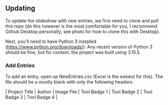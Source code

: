 
## Updating
To update the slideshow with new entries, we first need to clone and pull this repo (do this however is the most comfortable for you, I recommend Github Desktop personally, see photo for how to clone this with Desktop).

Next, you'll need to have Python 3 installed (https://www.python.org/downloads/). Any recent version of Python 3 should be fine, but for context, the project was built using 3.15.5.

### Add Entries
To add an entry, open up NewEntries.csv (Excel is the easiest for this). The file should be a mostly blank with only the following headers:

| Project Title | Author | Image File | Tool Badge 1 | Tool Badge 2 | Tool Badge 3 | Tool Badge 4 |


